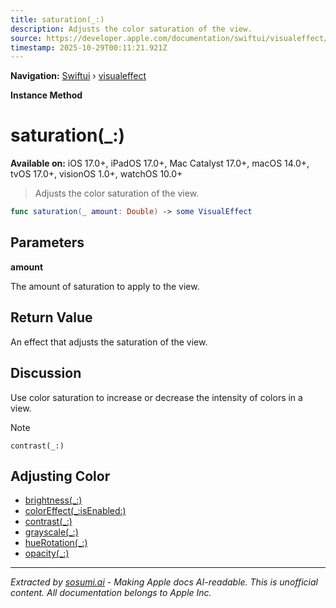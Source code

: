 ```yaml
---
title: saturation(_:)
description: Adjusts the color saturation of the view.
source: https://developer.apple.com/documentation/swiftui/visualeffect/saturation(_:)
timestamp: 2025-10-29T00:11:21.921Z
---
```


**Navigation:** [Swiftui](/documentation/swiftui) › [visualeffect](/documentation/swiftui/visualeffect)

**Instance Method**

# saturation(_:)

**Available on:** iOS 17.0+, iPadOS 17.0+, Mac Catalyst 17.0+, macOS 14.0+, tvOS 17.0+, visionOS 1.0+, watchOS 10.0+

> Adjusts the color saturation of the view.

```swift
func saturation(_ amount: Double) -> some VisualEffect
```

## Parameters

**amount**

The amount of saturation to apply to the view.



## Return Value

An effect that adjusts the saturation of the view.

## Discussion

Use color saturation to increase or decrease the intensity of colors in a view.

> [!NOTE]
> `contrast(_:)`

## Adjusting Color

- [brightness(_:)](/documentation/swiftui/visualeffect/brightness(_:))
- [colorEffect(_:isEnabled:)](/documentation/swiftui/visualeffect/coloreffect(_:isenabled:))
- [contrast(_:)](/documentation/swiftui/visualeffect/contrast(_:))
- [grayscale(_:)](/documentation/swiftui/visualeffect/grayscale(_:))
- [hueRotation(_:)](/documentation/swiftui/visualeffect/huerotation(_:))
- [opacity(_:)](/documentation/swiftui/visualeffect/opacity(_:))

---

*Extracted by [sosumi.ai](https://sosumi.ai) - Making Apple docs AI-readable.*
*This is unofficial content. All documentation belongs to Apple Inc.*
